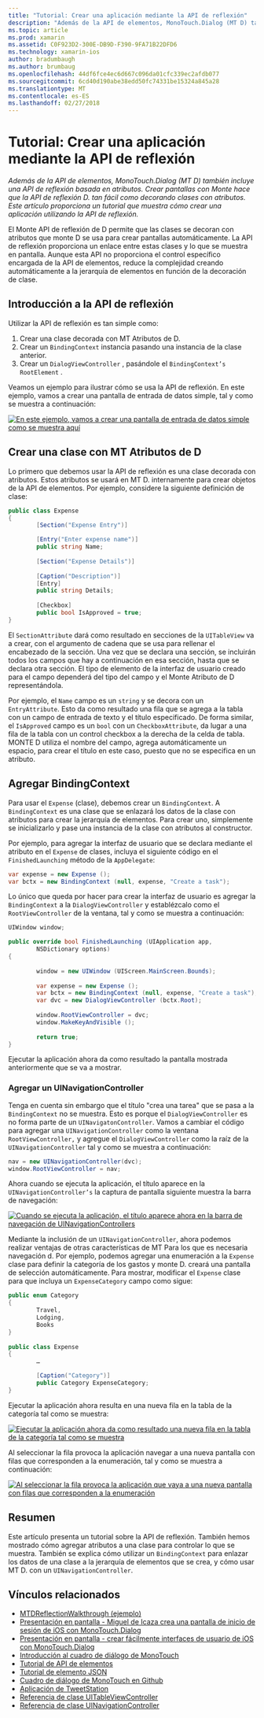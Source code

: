 ```yaml
---
title: "Tutorial: Crear una aplicación mediante la API de reflexión"
description: "Además de la API de elementos, MonoTouch.Dialog (MT D) también incluye una API de reflexión basada en atributos. Crear pantallas con Monte hace que la API de reflexión D. tan fácil como decorando clases con atributos. Este artículo proporciona un tutorial que muestra cómo crear una aplicación utilizando la API de reflexión."
ms.topic: article
ms.prod: xamarin
ms.assetid: C0F923D2-300E-DB9D-F390-9FA71B22DFD6
ms.technology: xamarin-ios
author: bradumbaugh
ms.author: brumbaug
ms.openlocfilehash: 44df6fce4ec6d667c096da01cfc339ec2afdb077
ms.sourcegitcommit: 6cd40d190abe38edd50fc74331be15324a845a28
ms.translationtype: MT
ms.contentlocale: es-ES
ms.lasthandoff: 02/27/2018
---
```

# <a name="walkthrough-creating-an-application-using-the-reflection-api"></a>Tutorial: Crear una aplicación mediante la API de reflexión

_Además de la API de elementos, MonoTouch.Dialog (MT D) también incluye una API de reflexión basada en atributos. Crear pantallas con Monte hace que la API de reflexión D. tan fácil como decorando clases con atributos. Este artículo proporciona un tutorial que muestra cómo crear una aplicación utilizando la API de reflexión._


El Monte API de reflexión de D permite que las clases se decoran con atributos que monte D se usa para crear pantallas automáticamente. La API de reflexión proporciona un enlace entre estas clases y lo que se muestra en pantalla. Aunque esta API no proporciona el control específico encargada de la API de elementos, reduce la complejidad creando automáticamente a la jerarquía de elementos en función de la decoración de clase.

 <a name="Getting_Started_with_the_Reflection_API" />


## <a name="getting-started-with-the-reflection-api"></a>Introducción a la API de reflexión

Utilizar la API de reflexión es tan simple como:

1.  Crear una clase decorada con MT Atributos de D.
1.  Crear un `BindingContext` instancia pasando una instancia de la clase anterior. 
1.  Crear un `DialogViewController` , pasándole el `BindingContext’s` `RootElement` . 


Veamos un ejemplo para ilustrar cómo se usa la API de reflexión. En este ejemplo, vamos a crear una pantalla de entrada de datos simple, tal y como se muestra a continuación:

 [ ![](reflection-api-walkthrough-images/01-expense-entry.png "En este ejemplo, vamos a crear una pantalla de entrada de datos simple como se muestra aquí")](reflection-api-walkthrough-images/01-expense-entry.png)

 <a name="Creating_a_Class_with_MT.D_Attributes" />


## <a name="creating-a-class-with-mtd-attributes"></a>Crear una clase con MT Atributos de D

Lo primero que debemos usar la API de reflexión es una clase decorada con atributos. Estos atributos se usará en MT D. internamente para crear objetos de la API de elementos. Por ejemplo, considere la siguiente definición de clase:

```csharp
public class Expense
{
        [Section("Expense Entry")]

        [Entry("Enter expense name")]
        public string Name;
        
        [Section("Expense Details")]
  
        [Caption("Description")]
        [Entry]
        public string Details;
        
        [Checkbox]
        public bool IsApproved = true;
}
```

El `SectionAttribute` dará como resultado en secciones de la `UITableView` va a crear, con el argumento de cadena que se usa para rellenar el encabezado de la sección. Una vez que se declara una sección, se incluirán todos los campos que hay a continuación en esa sección, hasta que se declara otra sección.
El tipo de elemento de la interfaz de usuario creado para el campo dependerá del tipo del campo y el Monte Atributo de D representándola.

Por ejemplo, el `Name` campo es un `string` y se decora con un `EntryAttribute`. Esto da como resultado una fila que se agrega a la tabla con un campo de entrada de texto y el título especificado. De forma similar, el `IsApproved` campo es un `bool` con un `CheckboxAttribute`, da lugar a una fila de la tabla con un control checkbox a la derecha de la celda de tabla. MONTE D utiliza el nombre del campo, agrega automáticamente un espacio, para crear el título en este caso, puesto que no se especifica en un atributo.

 <a name="Adding_the_BindingContext" />


## <a name="adding-the-bindingcontext"></a>Agregar BindingContext

Para usar el `Expense` (clase), debemos crear un `BindingContext`. A `BindingContext` es una clase que se enlazará los datos de la clase con atributos para crear la jerarquía de elementos. Para crear uno, simplemente se inicializarlo y pase una instancia de la clase con atributos al constructor.

Por ejemplo, para agregar la interfaz de usuario que se declara mediante el atributo en el `Expense` de clases, incluya el siguiente código en el `FinishedLaunching` método de la `AppDelegate`:

```csharp
var expense = new Expense ();
var bctx = new BindingContext (null, expense, "Create a task");
```

Lo único que queda por hacer para crear la interfaz de usuario es agregar la `BindingContext` a la `DialogViewController` y establézcalo como el `RootViewController` de la ventana, tal y como se muestra a continuación:

```csharp
UIWindow window;

public override bool FinishedLaunching (UIApplication app, 
        NSDictionary options)
{
   
        window = new UIWindow (UIScreen.MainScreen.Bounds);
            
        var expense = new Expense ();
        var bctx = new BindingContext (null, expense, "Create a task");
        var dvc = new DialogViewController (bctx.Root);
            
        window.RootViewController = dvc;
        window.MakeKeyAndVisible ();
            
        return true;
}
```

Ejecutar la aplicación ahora da como resultado la pantalla mostrada anteriormente que se va a mostrar.

 <a name="Adding_a_UINavigationController" />


### <a name="adding-a-uinavigationcontroller"></a>Agregar un UINavigationController

Tenga en cuenta sin embargo que el título "crea una tarea" que se pasa a la `BindingContext` no se muestra. Esto es porque el `DialogViewController` es no forma parte de un `UINavigatonController`. Vamos a cambiar el código para agregar una `UINavigationController` como la ventana `RootViewController,` y agregue el `DialogViewController` como la raíz de la `UINavigationController` tal y como se muestra a continuación:

```csharp
nav = new UINavigationController(dvc);
window.RootViewController = nav;
```

Ahora cuando se ejecuta la aplicación, el título aparece en la `UINavigationController’s` la captura de pantalla siguiente muestra la barra de navegación:

 [ ![](reflection-api-walkthrough-images/02-create-task.png "Cuando se ejecuta la aplicación, el título aparece ahora en la barra de navegación de UINavigationControllers")](reflection-api-walkthrough-images/02-create-task.png)

Mediante la inclusión de un `UINavigationController`, ahora podemos realizar ventajas de otras características de MT Para los que es necesaria navegación d. Por ejemplo, podemos agregar una enumeración a la `Expense` clase para definir la categoría de los gastos y monte D. creará una pantalla de selección automáticamente. Para mostrar, modificar el `Expense` clase para que incluya un `ExpenseCategory` campo como sigue:

```csharp
public enum Category
{
        Travel,
        Lodging,
        Books
}
        
public class Expense
{
        …

        [Caption("Category")]
        public Category ExpenseCategory;
}
```

Ejecutar la aplicación ahora resulta en una nueva fila en la tabla de la categoría tal como se muestra:

 [ ![](reflection-api-walkthrough-images/03-set-details.png "Ejecutar la aplicación ahora da como resultado una nueva fila en la tabla de la categoría tal como se muestra")](reflection-api-walkthrough-images/03-set-details.png)

Al seleccionar la fila provoca la aplicación navegar a una nueva pantalla con filas que corresponden a la enumeración, tal y como se muestra a continuación:

 [ ![](reflection-api-walkthrough-images/04-set-category.png "Al seleccionar la fila provoca la aplicación que vaya a una nueva pantalla con filas que corresponden a la enumeración")](reflection-api-walkthrough-images/04-set-category.png)

 <a name="Summary" />


## <a name="summary"></a>Resumen

Este artículo presenta un tutorial sobre la API de reflexión. También hemos mostrado cómo agregar atributos a una clase para controlar lo que se muestra. También se explica cómo utilizar un `BindingContext` para enlazar los datos de una clase a la jerarquía de elementos que se crea, y cómo usar MT D. con un `UINavigationController`.


## <a name="related-links"></a>Vínculos relacionados

- [MTDReflectionWalkthrough (ejemplo)](https://developer.xamarin.com/samples/MTDReflectionWalkthrough/)
- [Presentación en pantalla - Miguel de Icaza crea una pantalla de inicio de sesión de iOS con MonoTouch.Dialog](http://youtu.be/3butqB1EG0c)
- [Presentación en pantalla - crear fácilmente interfaces de usuario de iOS con MonoTouch.Dialog](http://youtu.be/j7OC5r8ZkYg)
- [Introducción al cuadro de diálogo de MonoTouch](~/ios/user-interface/monotouch.dialog/index.md)
- [Tutorial de API de elementos](~/ios/user-interface/monotouch.dialog/elements-api-walkthrough.md)
- [Tutorial de elemento JSON](~/ios/user-interface/monotouch.dialog/monotouch.dialog-json-markup.md)
- [Cuadro de diálogo de MonoTouch en Github](https://github.com/migueldeicaza/MonoTouch.Dialog)
- [Aplicación de TweetStation](https://github.com/migueldeicaza/TweetStation)
- [Referencia de clase UITableViewController](http://developer.apple.com/library/ios/#DOCUMENTATION/UIKit/Reference/UITableViewController_Class/Reference/Reference.html)
- [Referencia de clase UINavigationController](http://developer.apple.com/library/ios/#documentation/UIKit/Reference/UINavigationController_Class/Reference/Reference.html)
